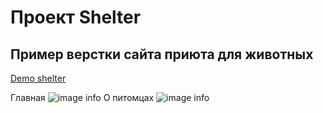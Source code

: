# Проект Shelter #

## Пример верстки сайта приюта для животных ##
 
[Demo shelter](https://anzhelaabitova.github.io/shelter/)

Главная ![image info](https://anzhelaabitova.github.io/shelter/assets/images/screenshot.png)
О питомцах ![image info](https://anzhelaabitova.github.io/shelter/assets/images/screenshot-pets.png)